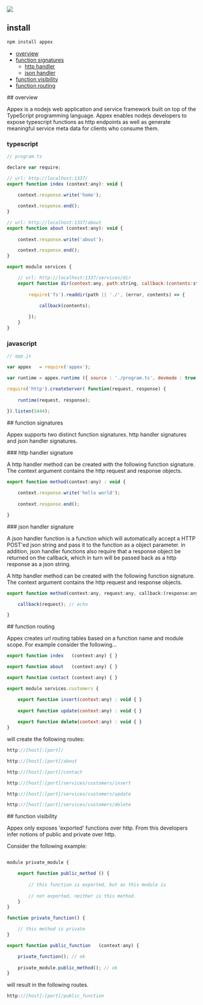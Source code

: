 ![](https://raw.github.com/sinclairzx81/appex/master/assets/logo.jpg)

## install

```javascript
npm install appex
```

* [overview](#overview)
* [function signatures](#function_signatures)
	* [http handler](#function_signatures_http_handler)
	* [json handler](#function_signatures_json_handler)
* [function visibility](#function_visibility)
* [function routing](#function_routing)


<a name="overview" />
## overview

Appex is a nodejs web application and service framework built on top of the TypeScript programming language. Appex 
enables nodejs developers to expose typescript functions as http endpoints as well as generate meaningful service
meta data for clients who consume them. 

### typescript

```javascript
// program.ts

declare var require; 

// url: http://localhost:1337/
export function index (context:any): void { 
  
    context.response.write('home');

    context.response.end(); 
}

// url: http://localhost:1337/about
export function about (context:any): void { 
	
    context.response.write('about');

    context.response.end();
}

export module services {

    // url: http://localhost:1337/services/dir
    export function dir(context:any, path:string, callback:(contents:string[]) => void) {
        
        require('fs').readdir(path || './', (error, contents) => {
            
            callback(contents);

        });
    }
}

```

### javascript

```javascript
// app.js

var appex   = require('appex');

var runtime = appex.runtime ({ source : './program.ts', devmode : true });

require('http').createServer( function(request, response) {
    
    runtime(request, response);
    
}).listen(5444);
```
<a name="function_signatures" />
## function signatures

Appex supports two distinct function signatures. http handler signatures and json handler signatures.

<a name="function_signatures_http_handler" />
### http handler signature

A http handler method can be created with the following function signature. The context
argument contains the http request and response objects.

```javascript
export function method(context:any) : void {

	context.response.write('hello world');
	
	context.response.end();

}
```
<a name="function_signatures_json_handler" />
### json handler signature

A json handler function is a function which will automatically accept a HTTP POST'ed json string and 
pass it to the function as a object parameter. in addition, json handler functions also require that 
a response object be returned on the callback, which in turn will be passed back as a http response
as a json string.

A http handler method can be created with the following function signature. The context
argument contains the http request and response objects.

```javascript
export function method(context:any, request:any, callback:(response:any) => void) {

	callback(request); // echo

}
```
<a name="function_routing" />
## function routing

Appex creates url routing tables based on a function name and module scope. For example consider the following...

```javascript
export function index   (context:any) { }

export function about   (context:any) { }

export function contact (context:any) { }

export module services.customers {

	export function insert(context:any) : void { }
	
	export function update(context:any) : void { }
	
	export function delete(context:any) : void { }
}
```

will create the following routes:

```javascript
http://[host]:[port]/

http://[host]:[port]/about

http://[host]:[port]/contact

http://[host]:[port]/services/customers/insert

http://[host]:[port]/services/customers/update

http://[host]:[port]/services/customers/delete
```
<a name="function_visibility" />
## function visibility

Appex only exposes 'exported' functions over http. From this developers infer notions of public and private over http. 

Consider the following example:

```javascript

module private_module {

	export function public_method () {
	
		// this function is exported, but as this module is 
		
		// not exported, neither is this method.
	}
}

function private_function() {

	// this method is private
}

export function public_function   (context:any) { 

	private_function(); // ok
	
	private_module.public_method(); // ok
}
```

will result in the following routes.

```javascript
http://[host]:[port]/public_function
```


